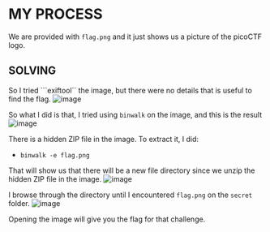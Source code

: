 # MY PROCESS

We are provided with ```flag.png``` and it just shows us a picture of the picoCTF logo.

## SOLVING

So I tried ```exiftool`` the image, but there were no details that is useful to find the flag.
![image](https://github.com/user-attachments/assets/74921c04-f669-4e72-8573-00c0b53c9ce7)

So what I did is that, I tried using ```binwalk``` on the image, and this is the result
![image](https://github.com/user-attachments/assets/444b2342-69e4-4e36-86dc-f9984d5d70f9)

There is a hidden ZIP file in the image. To extract it, I did:
- ```binwalk -e flag.png```

That will show us that there will be a new file directory since we unzip the hidden ZIP file in the image.
![image](https://github.com/user-attachments/assets/3ed73377-4b58-443d-8be7-f0825d8c40ea)

I browse through the directory until I encountered ```flag.png``` on the ```secret``` folder.
![image](https://github.com/user-attachments/assets/b5b8f1a2-db82-4f7f-94fc-f80d77982dfb)

Opening the image will give you the flag for that challenge.
